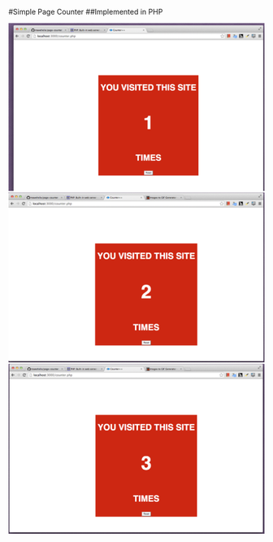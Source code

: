 #Simple Page Counter
##Implemented in PHP



![alt text](https://github.com/mawehelie/page-counter/raw/master/img/1.png)
![alt text](https://github.com/mawehelie/page-counter/raw/master/img/2.png)
![alt text](https://github.com/mawehelie/page-counter/raw/master/img/3.png)
